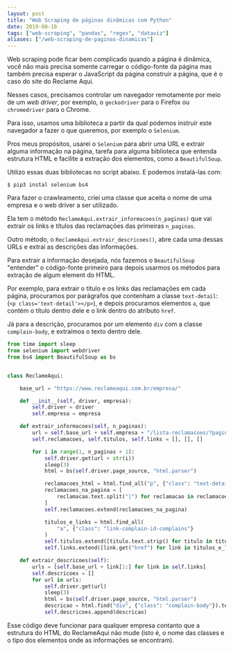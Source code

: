 ```yaml
---
layout: post
title: "Web Scraping de páginas dinâmicas com Python"
date: 2019-08-18
tags: ["web-scraping", "pandas", "regex", "dataviz"]
aliases: ["/web-scraping-de-paginas-dinamicas"]
---
```


Web scraping pode ficar bem complicado quando a página é dinâmica, você não mais
precisa somente carregar o código-fonte da página mas também precisa esperar o
JavaScript da página construir a página, que é o caso do site do Reclame Aqui.

Nesses casos, precisamos controlar um navegador remotamente por meio de um _web
driver_, por exemplo, o `geckodriver` para o Firefox ou `chromedriver` para o
Chrome.

Para isso, usamos uma biblioteca a partir da qual podemos instruir este
navegador a fazer o que queremos, por exemplo o `Selenium`.

Pros meus propósitos, usarei o `Selenium` para abrir uma URL e extrair alguma
informação na página, tarefa para alguma biblioteca que entenda estrutura HTML e
facilite a extração dos elementos, como a `BeautifulSoup`.

Utilizo essas duas bibliotecas no script abaixo. E podemos instalá-las com:

```shell-sesson
$ pip3 instal selenium bs4
```

Para fazer o crawleamento, criei uma classe que aceita o nome de uma empresa e o
web driver a ser utilizado.

Ela tem o método `ReclameAqui.extrair_informacoes(n_paginas)` que vai extrair os
links e títulos das reclamações das primeiras `n_paginas`.

Outro método, o `ReclameAqui.extrair_descricoes()`, abre cada uma dessas URLs e
extrai as descrições das informações.

Para extrair a informação desejada, nós fazemos o `BeautifulSoup` "entender" o
código-fonte primeiro para depois usarmos os métodos para extração de algum
element do HTML.

Por exemplo, para extrair o título e os links das reclamações em cada página,
procuramos por parágrafos que contenham a classe `text-detail`:
(`<p class='text-detail'></p>`), e depois procuramos elementos `a`, que contém o
título dentro dele e o link dentro do atributo `href`.

Já para a descrição, procuramos por um elemento `div` com a classe
`complain-body`, e extraímos o texto dentro dele.

```python
from time import sleep
from selenium import webdriver
from bs4 import BeautifulSoup as bs


class ReclameAqui:

    base_url = "https://www.reclameaqui.com.br/empresa/"

    def __init__(self, driver, empresa):
        self.driver = driver
        self.empresa = empresa

    def extrair_informacoes(self, n_paginas):
        url = self.base_url + self.empresa + "/lista-reclamacoes/?pagina="
        self.reclamacoes, self.titulos, self.links = [], [], []

        for i in range(1, n_paginas + 1):
            self.driver.get(url + str(i))
            sleep(3)
            html = bs(self.driver.page_source, "html.parser")

            reclamacoes_html = html.find_all("p", {"class": "text-detail"})
            reclamacoes_na_pagina = [
                reclamacao.text.split("|") for reclamacao in reclamacoes_html
            ]
            self.reclamacoes.extend(reclamacoes_na_pagina)

            titulos_e_links = html.find_all(
                "a", {"class": "link-complain-id-complains"}
            )
            self.titulos.extend([titulo.text.strip() for titulo in titulos_e_links])
            self.links.extend([link.get("href") for link in titulos_e_links])

    def extrair_descricoes(self):
        urls = [self.base_url + link[1:] for link in self.links]
        self.descricoes = []
        for url in urls:
            self.driver.get(url)
            sleep(3)
            html = bs(self.driver.page_source, "html.parser")
            descricao = html.find("div", {"class": "complain-body"}).text.strip()
            self.descricoes.append(descricao)
```

Esse código deve funcionar para qualquer empresa contanto que a estrutura do
HTML do ReclameAqui não mude (isto é, o nome das classes e o tipo dos elementos
onde as informações se encontram).
